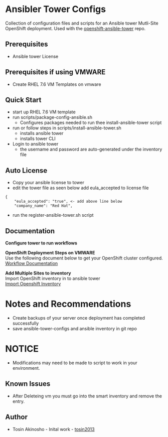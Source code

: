 # Ansibler Tower Configs

Collection of configuration files and scripts for an Ansible tower Mutli-Site OpenShift deployment. Used with the [openshift-ansible-tower](https://github.com/tosin2013/openshift-ansible-tower) repo. 

## Prerequisites 
* Ansible tower License

## Prerequisites if using VMWARE
* Create RHEL 7.6 VM Templates on vmware

## Quick Start
* start up RHEL 7.6 VM template 
* run scripts/package-config-ansible.sh
  - Configures packages needed to run thee install-ansible-tower script
* run or follow steps in scripts/install-ansible-tower.sh
  - installs ansible tower
  - installs tower CLI
* Login to ansible tower
  - the username and password are auto-generated under the inventory file

## Auto License 
* Copy your ansible license to tower 
* edit the tower file as seen below add eula_accepted to license file
```
{
    "eula_accepted": "true", <- add above line below
    "company_name": "Red Hat",
```
* run the register-ansible-tower.sh script

## Documentation
**Configure tower to run workflows**

**OpenShift Deployment Steps on VMWARE**  
Use the following document below to get your OpenShift cluster configured.  
[Workflow Documentation](docs/workflow-documentation.adoc)

**Add Multiple Sites to inventory**  
Import OpenShift inventory in to ansible tower  
[Import Openshift Inventory](docs/import-openshift-inventory.adoc)


# Notes and Recommendations
* Create backups of your server once  deployment has completed successfully
* save ansible-tower-configs and ansible inventory  in git repo  

# NOTICE
* Modifications may need to be made to script to work in your environment.

## Known Issues
* After Deleteing vm you must go into the smart inventory and remove the entry.

## Author
* Tosin Akinosho - Inital work - [tosin2013](https://github.com/tosin2013)
